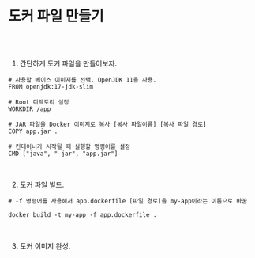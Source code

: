 # 도커 파일 만들기

<br /><br />

1. 간단하게 도커 파일을 만들어보자.
```
# 사용할 베이스 이미지를 선택. OpenJDK 11을 사용.
FROM openjdk:17-jdk-slim

# Root 디렉토리 설정
WORKDIR /app

# JAR 파일을 Docker 이미지로 복사 [복사 파일이름] [복사 파일 경로]
COPY app.jar .

# 컨테이너가 시작될 때 실행할 명령어를 설정
CMD ["java", "-jar", "app.jar"]
```

<br />

2. 도커 파일 빌드.
```
# -f 명령어를 사용해서 app.dockerfile [파일 경로]을 my-app이라는 이름으로 바꿈

docker build -t my-app -f app.dockerfile .
```

<br />

3. 도커 이미지 완성.
